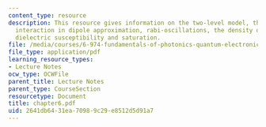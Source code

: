 ```yaml
---
content_type: resource
description: This resource gives information on the two-level model, the atom-field
  interaction in dipole approximation, rabi-oscillations, the density operator, and
  dielectric susceptibility and saturation.
file: /media/courses/6-974-fundamentals-of-photonics-quantum-electronics-spring-2006/2641db6431ea70989c29e8512d5d91a7_chapter6.pdf
file_type: application/pdf
learning_resource_types:
- Lecture Notes
ocw_type: OCWFile
parent_title: Lecture Notes
parent_type: CourseSection
resourcetype: Document
title: chapter6.pdf
uid: 2641db64-31ea-7098-9c29-e8512d5d91a7
---
```

